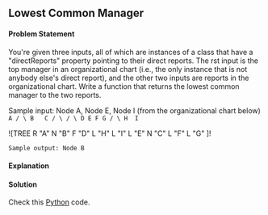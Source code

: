 ## Lowest Common Manager

#### Problem Statement


You're given three inputs, all of which are instances of a class that have a "directReports" property pointing to their direct reports. The rst
input is the top manager in an organizational chart (i.e., the only instance that is not anybody else's direct report), and the other two inputs
are reports in the organizational chart. Write a function that returns the lowest common manager to the two reports.


Sample input: Node A, Node E, Node I (from the organizational chart below)
`   
    A
   / \
  B   C
 / \ / \
 D E F G
/ \
H  I
`

![TREE R "A" N "B" F "D" L "H" L "I" L "E" N "C" L "F" L  "G" ]!

`Sample output: Node B`



#### Explanation



#### Solution

Check this [Python](../python/Lowest_Common_Manager.py) code.

